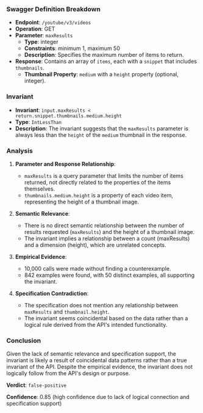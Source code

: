 ### Swagger Definition Breakdown

- **Endpoint**: `/youtube/v3/videos`
- **Operation**: GET
- **Parameter**: `maxResults`
  - **Type**: integer
  - **Constraints**: minimum 1, maximum 50
  - **Description**: Specifies the maximum number of items to return.
- **Response**: Contains an array of `items`, each with a `snippet` that includes `thumbnails`.
  - **Thumbnail Property**: `medium` with a `height` property (optional, integer).

### Invariant

- **Invariant**: `input.maxResults < return.snippet.thumbnails.medium.height`
- **Type**: `IntLessThan`
- **Description**: The invariant suggests that the `maxResults` parameter is always less than the `height` of the `medium` thumbnail in the response.

### Analysis

1. **Parameter and Response Relationship**:
   - `maxResults` is a query parameter that limits the number of items returned, not directly related to the properties of the items themselves.
   - `thumbnails.medium.height` is a property of each video item, representing the height of a thumbnail image.

2. **Semantic Relevance**:
   - There is no direct semantic relationship between the number of results requested (`maxResults`) and the height of a thumbnail image.
   - The invariant implies a relationship between a count (maxResults) and a dimension (height), which are unrelated concepts.

3. **Empirical Evidence**:
   - 10,000 calls were made without finding a counterexample.
   - 842 examples were found, with 50 distinct examples, all supporting the invariant.

4. **Specification Contradiction**:
   - The specification does not mention any relationship between `maxResults` and `thumbnail.height`.
   - The invariant seems coincidental based on the data rather than a logical rule derived from the API's intended functionality.

### Conclusion

Given the lack of semantic relevance and specification support, the invariant is likely a result of coincidental data patterns rather than a true invariant of the API. Despite the empirical evidence, the invariant does not logically follow from the API's design or purpose.

**Verdict**: `false-positive`

**Confidence**: 0.85 (high confidence due to lack of logical connection and specification support)
